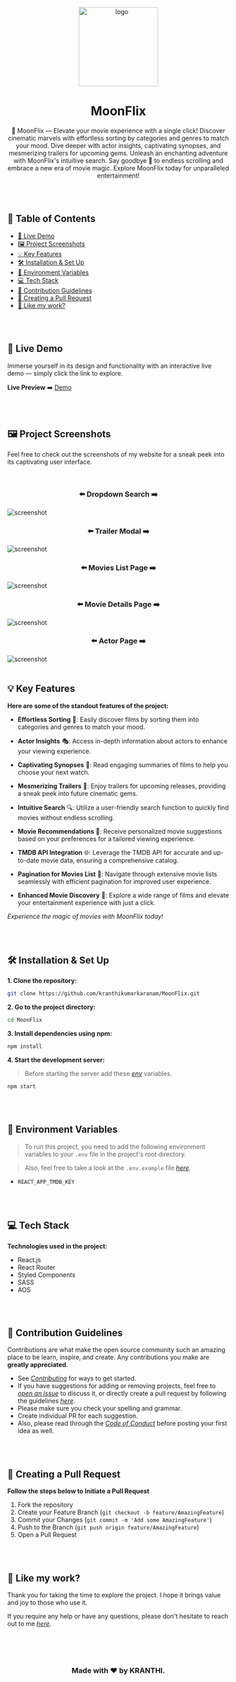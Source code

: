 <p align="center">
   <a href="https://github.com/kranthikumarkaranam/e-commerce_admin">
    <img src="https://github-production-user-asset-6210df.s3.amazonaws.com/109801522/265072469-bb3cbb5b-49fb-411e-9cbe-210ee6b23109.png" alt="logo" width="180" height="180">
  </a>
  
  <h1 align="center">MoonFlix</h1>

  <p align="center">
🌙 MoonFlix — Elevate your movie experience with a single click! Discover cinematic marvels with effortless sorting by categories and genres to match your mood. Dive deeper with actor insights, captivating synopses, and mesmerizing trailers for upcoming gems. Unleash an enchanting adventure with MoonFlix's intuitive search. Say goodbye 👋 to endless scrolling and embrace a new era of movie magic. Explore MoonFlix today for unparalleled entertainment!
  </p>

</p>

<br>
<br>

<h2>📜 Table of Contents</h2>

- [🚀 Live Demo](#demo)
- [🖼️ Project Screenshots](#screenshots)
- [💡 Key Features](#features)
- [🛠️ Installation & Set Up](#installation)
- [🌱 Environment Variables](#env)
- [💻 Tech Stack](#tech)
- [🍰 Contribution Guidelines](#contribution)
- [📝 Creating a Pull Request](#pull)
- [💖 Like my work?](#like)

<br>
<br>

<h2 id="demo">🚀 Live Demo</h2>

<p>Immerse yourself in its design and functionality with an interactive live demo — simply click the link to explore.</p>

**Live Preview** ➡️ [Demo](https://moonflix-kranthi.vercel.app/)

<br>
<br>

<h2 id="screenshots">🖼️ Project Screenshots</h2>

<p>Feel free to check out the screenshots of my website for a sneak peek into its captivating user interface.</p>

<br>

<h3 align="center">⬅️ Dropdown Search ➡️</h3>

<img src="https://github.com/user-attachments/assets/3ef2e0c4-eba1-42d4-a49d-b9c666f13a0e" alt="screenshot" width="auto" height="auto">

<br>

<h3 align="center">⬅️ Trailer Modal ➡️</h3>

<img src="https://github.com/user-attachments/assets/05fc98bc-9fe2-4ac1-9a01-dac7e9cb908d" alt="screenshot" width="auto" height="auto">

<br>

<h3 align="center">⬅️ Movies List Page ➡️</h3>

<img src="https://github.com/user-attachments/assets/17199006-c57d-42f8-9ef1-31967b2f25ac" alt="screenshot" width="auto" height="auto">

<br>

<h3 align="center">⬅️ Movie Details Page ➡️</h3>

<img src="https://github.com/user-attachments/assets/929d34ae-f59a-4169-ad18-70c35e1f9d03" alt="screenshot" width="auto" height="auto">

<br>

<h3 align="center">⬅️ Actor Page ➡️</h3>

<img src="https://github.com/user-attachments/assets/f5f48b72-b43b-459d-b5a6-3206b72f18f4" alt="screenshot" width="auto" height="auto">

<br>
<br>

<h2 id="features">💡 Key Features</h2>

**Here are some of the standout features of the project:**

- **Effortless Sorting** 📂: Easily discover films by sorting them into categories and genres to match your mood.

- **Actor Insights** 🎭: Access in-depth information about actors to enhance your viewing experience.

- **Captivating Synopses** 📖: Read engaging summaries of films to help you choose your next watch.

- **Mesmerizing Trailers** 🎥: Enjoy trailers for upcoming releases, providing a sneak peek into future cinematic gems.

- **Intuitive Search** 🔍: Utilize a user-friendly search function to quickly find movies without endless scrolling.

- **Movie Recommendations** 🌠: Receive personalized movie suggestions based on your preferences for a tailored viewing experience.

- **TMDB API Integration** 🌐: Leverage the TMDB API for accurate and up-to-date movie data, ensuring a comprehensive catalog.

- **Pagination for Movies List** 📄: Navigate through extensive movie lists seamlessly with efficient pagination for improved user experience.

- **Enhanced Movie Discovery** 🌟: Explore a wide range of films and elevate your entertainment experience with just a click.

_Experience the magic of movies with MoonFlix today!_

<br>
<br>

<h2 id="installation">🛠️ Installation & Set Up</h2>

**1. Clone the repository:**

```sh
git clone https://github.com/kranthikumarkaranam/MoonFlix.git
```

**2. Go to the project directory:**

```sh
cd MoonFlix
```

**3. Install dependencies using npm:**

```sh
npm install
```

**4. Start the development server:**

> Before starting the server add these _[env](#env)_ variables.

```sh
npm start
```

<br>
<br>

<h2 id="env">🌱 Environment Variables</h2>

> To run this project, you need to add the following environment variables to your `.env` file in the project's root directory.

> Also, feel free to take a look at the `.env.example` file _[here](https://github.com/kranthikumarkaranam/MoonFlix/blob/main/.env.example)_.

- `REACT_APP_TMDB_KEY`

<br>
<br>

<h2 id="tech">💻 Tech Stack</h2>

**Technologies used in the project:**

- React.js
- React Router
- Styled Components
- SASS
- AOS

<br>
<br>

<h2 id="contribution">🍰 Contribution Guidelines</h2>

Contributions are what make the open source community such an amazing place to be learn, inspire, and create. Any contributions you make are **greatly appreciated**.

- See _[Contributing](https://github.com/kranthikumarkaranam/e-commerce_admin/blob/main/CONTRIBUTING.md)_ for ways to get started.
- If you have suggestions for adding or removing projects, feel free to _[open an issue](https://github.com/kranthikumarkaranam/e-commerce_admin/issues/new)_ to discuss it, or directly create a pull request by following the guidelines _[here](#pull)_.
- Please make sure you check your spelling and grammar.
- Create individual PR for each suggestion.
- Also, please read through the _[Code of Conduct](https://github.com/kranthikumarkaranam/e-commerce_admin/blob/main/CODE_OF_CONDUCT.md)_ before posting your first idea as well.

<br>
<br>

<h2 id="pull">📝 Creating a Pull Request</h2>

**Follow the steps below to Initiate a Pull Request**

1. Fork the repository
2. Create your Feature Branch (`git checkout -b feature/AmazingFeature`)
3. Commit your Changes (`git commit -m 'Add some AmazingFeature'`)
4. Push to the Branch (`git push origin feature/AmazingFeature`)
5. Open a Pull Request

<br>
<br>

<h2 id="like">💖 Like my work?</h2>

Thank you for taking the time to explore the project. I hope it brings value and joy to those who use it.

If you require any help or have any questions, please don't hesitate to reach out to me _[here](mailto:kranthikaranam258@gmail.com)_.

<br>
<br>
<br>

<h3 align="center">Made with ❤️ by KRANTHI.</h3>

